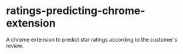 # ratings-predicting-chrome-extension
A chrome extension to predict star ratings according to the customer's review.
